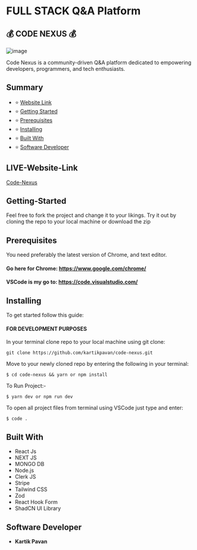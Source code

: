 # FULL STACK Q&A Platform
## :moneybag: CODE NEXUS  :moneybag:

![image](https://github.com/kartikpavan/code-nexus/assets/81632171/68e59c55-ca85-4be6-887f-021d01075f86)

Code Nexus is a community-driven Q&A platform dedicated to empowering developers, programmers, and tech enthusiasts.

## Summary
- :star: [Website Link](#website-link)
- :star: [Getting Started](#getting-started)
- :star: [Prerequisites](#prerequisites)
- :star: [Installing](#installing)
- :star: [Built With](#built-with)
- :star: [Software Developer](#software-developer)

## LIVE-Website-Link

[Code-Nexus](https://code-nexus-zeta.vercel.app/)

## Getting-Started

Feel free to fork the project and change it to your likings. Try it out by cloning the repo to your local machine or download the zip

## Prerequisites

You need preferably the latest version of Chrome, and text editor.

#### Go here for Chrome: https://www.google.com/chrome/

#### VSCode is my go to: https://code.visualstudio.com/

## Installing

To get started follow this guide:

#### FOR DEVELOPMENT PURPOSES

In your terminal clone repo to your local machine using git clone:

```
git clone https://github.com/kartikpavan/code-nexus.git
```

Move to your newly cloned repo by entering the following in your terminal:

```
$ cd code-nexus && yarn or npm install
```

To Run Project:-

```
$ yarn dev or npm run dev 
```

To open all project files from terminal using VSCode just type and enter:

```
$ code .
```

## Built With

- React Js
- NEXT JS
- MONGO DB 
- Node.js
- Clerk JS
- Stripe
- Tailwind CSS
- Zod
- React Hook Form
- ShadCN UI Library

## Software Developer

- **Kartik Pavan**
